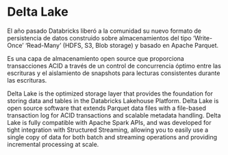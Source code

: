 # Delta Lake
 
El año pasado Databricks liberó a la comunidad su nuevo formato de persistencia de datos construido sobre almacenamientos del tipo ‘Write-Once’ ‘Read-Many’ (HDFS, S3, Blob storage) y basado en Apache Parquet.

Es una capa de almacenamiento open source que proporciona transacciones ACID a través de un control de concurrencia óptimo entre las escrituras y el aislamiento de snapshots para lecturas consistentes durante las escrituras.


Delta Lake is the optimized storage layer that provides the foundation for storing data and tables in the Databricks Lakehouse Platform. Delta Lake is open source software that extends Parquet data files with a file-based transaction log for ACID transactions and scalable metadata handling. Delta Lake is fully compatible with Apache Spark APIs, and was developed for tight integration with Structured Streaming, allowing you to easily use a single copy of data for both batch and streaming operations and providing incremental processing at scale.